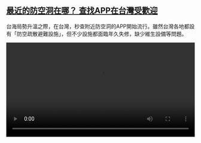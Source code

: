 <!--1661582823000-->
[最近的防空洞在哪？ 查找APP在台灣受歡迎](https://www.dw.com/zh/%E6%9C%80%E8%BF%91%E7%9A%84%E9%98%B2%E7%A9%BA%E6%B4%9E%E5%9C%A8%E5%93%AA%EF%BC%9F%20%E6%9F%A5%E6%89%BEAPP%E5%9C%A8%E5%8F%B0%E7%81%A3%E5%8F%97%E6%AD%A1%E8%BF%8E/a-62939385)
------

<p>台海局勢升溫之際，在台灣，秒查附近防空洞的APP開始流行。雖然台灣各地都設有「防空疏散避難設施」，但不少設施都面臨年久失修，缺少維生設備等問題。</small></p><video src="https://tvdownloaddw-a.akamaihd.net/dwtv_video/flv/vdt_zh/2022/bchi220826_001_bchi_220826_shelter_01r_AVC_1280x720.mp4" controls style="width:100%"></video>
